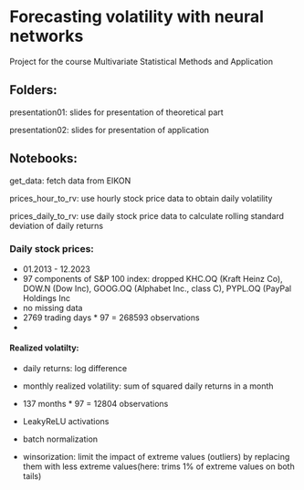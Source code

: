 # Forecasting volatility with neural networks

Project for the course Multivariate Statistical Methods and Application

## Folders:

presentation01: slides for presentation of theoretical part

presentation02: slides for presentation of application


## Notebooks:

get_data: fetch data from EIKON

prices_hour_to_rv: use hourly stock price data to obtain daily volatility

prices_daily_to_rv: use daily stock price data to calculate rolling standard deviation of daily returns








### Daily stock prices:
- 01.2013 - 12.2023
- 97  components of S&P 100 index: dropped KHC.OQ (Kraft Heinz Co), DOW.N (Dow Inc), GOOG.OQ (Alphabet Inc., class C), PYPL.OQ (PayPal Holdings Inc
- no missing data
- 2769 trading days * 97 = 268593 observations
- 
#### Realized volatilty:
- daily returns:  log difference
- monthly realized volatility: sum of squared daily returns in a month
- 137 months * 97 = 12804 observations

- LeakyReLU activations
- batch normalization
- winsorization: limit the impact of extreme values (outliers) by replacing them with less     extreme values(here: trims 1% of extreme values on both tails)

